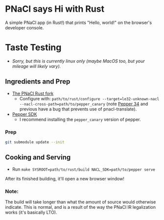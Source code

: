 # PNaCl says Hi with Rust

A simple PNaCl app (in Rust!) that prints "Hello, world!" on the browser's developer console.

# Taste Testing

* *Sorry, but this is currently linux only (maybe MacOS too, but your mileage will likely vary).*

## Ingredients and Prep

* [The PNaCl Rust fork](https://github.com/DiamondLovesYou/rust)
  * Configure with: ```path/to/rust/configure --target=le32-unknown-nacl --nacl-cross-path=path/to/pepper_canary``` (note [Pepper 34](https://code.google.com/p/chromium/issues/detail?id=343594) and previous have a bug that prevents use of pnacl-translate).
* [Pepper SDK](https://developer.chrome.com/native-client/sdk/download)
  * I recommend installing the ```pepper_canary``` version of pepper.

### Prep

```bash
git submodule update --init
```

## Cooking and Serving

* Run ```make SYSROOT=path/to/rust/build NACL_SDK=path/to/pepper serve```

After its finished building, it'll open a new browser window!

### Note:

The build will take longer than what the amount of source would otherwise indicate. This is normal, and is a result of the way the PNaCl IR legalization works (it's basically LTO).
